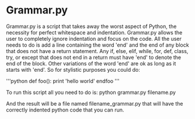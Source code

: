 Grammar.py
=================

Grammar.py is a script that takes away the worst aspect of Python, the necessity for perfect whitespace and indentation.  Grammar.py allows the user to completely ignore indentation and focus on the code.  All the user needs to do is add a line containing the word 'end' and the end of any block that does not have a return statement.  Any if, else, elif, while, for, def, class, try, or except that does not end in a return must have 'end' to denote the end of the block.  Other variations of the word 'end' are ok as long as it starts with 'end'. So for stylistic purposes you could do:

'''python
def foo():
print 'hello world'
endfoo
'''

To run this script all you need to do is:
		python grammar.py filename.py

And the result will be a file named filename_grammar.py that will have the correctly indented python code that you can run.
	     
